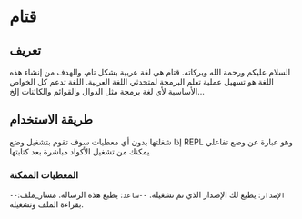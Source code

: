 # قتام

## تعريف
السلام عليكم ورحمة الله وبركاته.
قتام هي لغة عربية بشكل تام، والهدف من إنشاء هذه اللغة هو تسهيل عملية تعلم البرمجة لمتحدثي اللغة العربية.
اللغة تدعم كل الخواص الأساسية لأي لغة برمجة مثل الدوال والقوائم والكائنات إلخ...

## طريقة الاستخدام
إذا شغلتها بدون أي معطيات سوف تقوم بتشغيل وضع REPL وهو عبارة عن وضع تفاعلي يمكنك من تشغيل الأكواد مباشرة بعد كتابتها

### المعطيات الممكنة
`--الإصدار`: يطبع لك الإصدار الذي تم تشغيله.
`--ساعد`: يطبع هذه الرسالة.
مسار_ملف: بقراءة الملف وتشغيله.
